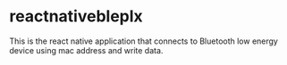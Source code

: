 # reactnativebleplx
This is the react native application that connects to Bluetooth low energy device using mac address and write data.
